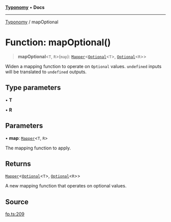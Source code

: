 [**Typonomy**](../README.md) • **Docs**

***

[Typonomy](../globals.md) / mapOptional

# Function: mapOptional()

> **mapOptional**\<`T`, `R`\>(`map`): [`Mapper`](../type-aliases/Mapper.md)\<[`Optional`](../type-aliases/Optional.md)\<`T`\>, [`Optional`](../type-aliases/Optional.md)\<`R`\>\>

Widen a mapping function to operate on `Optional` values.
`undefined` inputs will be translated to `undefined` outputs.

## Type parameters

• **T**

• **R**

## Parameters

• **map**: [`Mapper`](../type-aliases/Mapper.md)\<`T`, `R`\>

The mapping function to apply.

## Returns

[`Mapper`](../type-aliases/Mapper.md)\<[`Optional`](../type-aliases/Optional.md)\<`T`\>, [`Optional`](../type-aliases/Optional.md)\<`R`\>\>

A new mapping function that operates on optional values.

## Source

[fp.ts:209](https://github.com/softcraft-development/typonomy/blob/eea886e2cab97560257369acf8e7d17e5016c6e5/src/fp.ts#L209)

